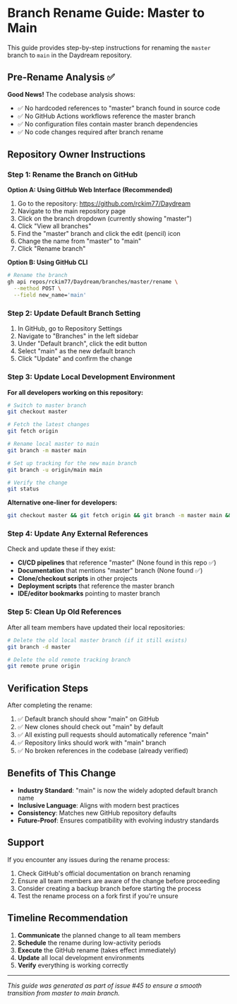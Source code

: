 # Branch Rename Guide: Master to Main

This guide provides step-by-step instructions for renaming the `master` branch to `main` in the Daydream repository.

## Pre-Rename Analysis ✅

**Good News!** The codebase analysis shows:
- ✅ No hardcoded references to "master" branch found in source code
- ✅ No GitHub Actions workflows reference the master branch
- ✅ No configuration files contain master branch dependencies
- ✅ No code changes required after branch rename

## Repository Owner Instructions

### Step 1: Rename the Branch on GitHub

**Option A: Using GitHub Web Interface (Recommended)**
1. Go to the repository: https://github.com/rckim77/Daydream
2. Navigate to the main repository page
3. Click on the branch dropdown (currently showing "master")
4. Click "View all branches"
5. Find the "master" branch and click the edit (pencil) icon
6. Change the name from "master" to "main"
7. Click "Rename branch"

**Option B: Using GitHub CLI**
```bash
# Rename the branch
gh api repos/rckim77/Daydream/branches/master/rename \
  --method POST \
  --field new_name='main'
```

### Step 2: Update Default Branch Setting

1. In GitHub, go to Repository Settings
2. Navigate to "Branches" in the left sidebar
3. Under "Default branch", click the edit button
4. Select "main" as the new default branch
5. Click "Update" and confirm the change

### Step 3: Update Local Development Environment

**For all developers working on this repository:**

```bash
# Switch to master branch
git checkout master

# Fetch the latest changes
git fetch origin

# Rename local master to main
git branch -m master main

# Set up tracking for the new main branch
git branch -u origin/main main

# Verify the change
git status
```

**Alternative one-liner for developers:**
```bash
git checkout master && git fetch origin && git branch -m master main && git branch -u origin/main main
```

### Step 4: Update Any External References

Check and update these if they exist:
- **CI/CD pipelines** that reference "master" (None found in this repo ✅)
- **Documentation** that mentions "master" branch (None found ✅)
- **Clone/checkout scripts** in other projects
- **Deployment scripts** that reference the master branch
- **IDE/editor bookmarks** pointing to master branch

### Step 5: Clean Up Old References

After all team members have updated their local repositories:

```bash
# Delete the old local master branch (if it still exists)
git branch -d master

# Delete the old remote tracking branch
git remote prune origin
```

## Verification Steps

After completing the rename:

1. ✅ Default branch should show "main" on GitHub
2. ✅ New clones should check out "main" by default
3. ✅ All existing pull requests should automatically reference "main"
4. ✅ Repository links should work with "main" branch
5. ✅ No broken references in the codebase (already verified)

## Benefits of This Change

- **Industry Standard**: "main" is now the widely adopted default branch name
- **Inclusive Language**: Aligns with modern best practices
- **Consistency**: Matches new GitHub repository defaults
- **Future-Proof**: Ensures compatibility with evolving industry standards

## Support

If you encounter any issues during the rename process:
1. Check GitHub's official documentation on branch renaming
2. Ensure all team members are aware of the change before proceeding
3. Consider creating a backup branch before starting the process
4. Test the rename process on a fork first if you're unsure

## Timeline Recommendation

1. **Communicate** the planned change to all team members
2. **Schedule** the rename during low-activity periods
3. **Execute** the GitHub rename (takes effect immediately)
4. **Update** all local development environments
5. **Verify** everything is working correctly

---

*This guide was generated as part of issue #45 to ensure a smooth transition from master to main branch.*